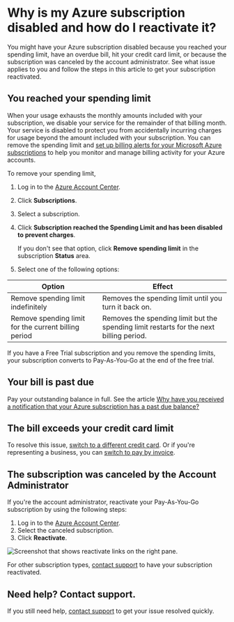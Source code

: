 <properties
    pageTitle="Reactivate disabled Azure subscription | Microsoft Azure"
    description="Describes when you might have an Azure subscription disabled and how to reactivate it."
    keywords="azure subscription disabled"
    services=""
    documentationCenter=""
    authors="genlin"
    manager="mbaldwin"
    editor=""
    tags="billing"
    />

<tags
    ms.service="billing"
    ms.workload="na"
    ms.tgt_pltfrm="na"
    ms.devlang="na"
    ms.topic="article"
    ms.date="10/04/2016"
    ms.author="genli"/>

# <a name="why-is-my-azure-subscription-disabled-and-how-do-i-reactivate-it"></a>Why is my Azure subscription disabled and how do I reactivate it?

You might have your Azure subscription disabled because you reached your spending limit, have an overdue bill, hit your credit card limit, or because the subscription was canceled by the account administrator. See what issue applies to you and follow the steps in this article to get your subscription reactivated. 

## <a name="you-reached-your-spending-limit"></a>You reached your spending limit

When your usage exhausts the monthly amounts included with your subscription, we disable your service for the remainder of that billing month. Your service is disabled to protect you from accidentally incurring charges for usage beyond the amount included with your subscription. You can remove the spending limit and [set up billing alerts for your Microsoft Azure subscriptions](billing-set-up-alerts.md) to help you monitor and manage billing activity for your Azure accounts.

To remove your spending limit,

1. Log in to the [Azure Account Center](https://account.windowsazure.com/Home/Index).

2. Click **Subscriptions**.

3. Select a subscription.

4. Click **Subscription reached the Spending Limit and has been disabled to prevent charges**.

    If you don't see that option, click **Remove spending limit** in the subscription **Status** area.

5. Select one of the following options:

|Option|Effect|
|------|------|
|Remove spending limit indefinitely|Removes the spending limit until you turn it back on.|
|Remove spending limit for the current billing period|Removes the spending limit but the spending limit restarts for the next billing period.|

If you have a Free Trial subscription and you remove the spending limits, your subscription converts to Pay-As-You-Go at the end of the free trial.

## <a name="your-bill-is-past-due"></a>Your bill is past due

Pay your outstanding balance in full. See the article [Why have you received a notification that your Azure subscription has a past due balance?](billing-azure-subscription-past-due-balance.md#what-can-you-do-to-resolve-the-issue)

## <a name="the-bill-exceeds-your-credit-card-limit"></a>The bill exceeds your credit card limit

To resolve this issue, [switch to a different credit card](billing-how-to-change-credit-card.md). Or if you're representing a business, you can [switch to pay by invoice](https://azure.microsoft.com/pricing/invoicing/).

## <a name="the-subscription-was-canceled-by-the-account-administrator"></a>The subscription was canceled by the Account Administrator

If you're the account administrator, reactivate your Pay-As-You-Go subscription by using the following steps: 

1. Log in to the [Azure Account Center](https://account.windowsazure.com/Home/Index).
2. Select the canceled subscription.
3. Click **Reactivate**.

![Screenshot that shows reactivate links on the right pane.](./media/billing-how-to-cancel-azure-subscription/reactivate-sub.png)

For other subscription types, [contact support](https://portal.azure.com/?#blade/Microsoft_Azure_Support/HelpAndSupportBlade) to have your subscription reactivated.

## <a name="need-help-contact-support"></a>Need help? Contact support.
If you still need help, [contact support](https://portal.azure.com/?#blade/Microsoft_Azure_Support/HelpAndSupportBlade) to get your issue resolved quickly. 

